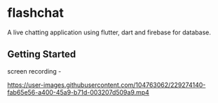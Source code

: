 # flashchat

A live chatting application using flutter, dart and firebase for database.
## Getting Started

screen recording - 

https://user-images.githubusercontent.com/104763062/229274140-fab65e56-a400-45a9-b71d-003207d509a9.mp4

